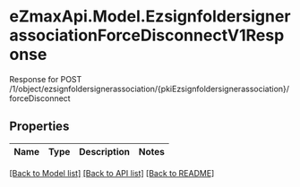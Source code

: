# eZmaxApi.Model.EzsignfoldersignerassociationForceDisconnectV1Response
Response for POST /1/object/ezsignfoldersignerassociation/{pkiEzsignfoldersignerassociation}/forceDisconnect

## Properties

Name | Type | Description | Notes
------------ | ------------- | ------------- | -------------

[[Back to Model list]](../README.md#documentation-for-models) [[Back to API list]](../README.md#documentation-for-api-endpoints) [[Back to README]](../README.md)

